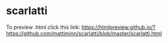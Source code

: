 # scarlatti
To preview .html click this link: 
https://htmlpreview.github.io/?https://github.com/mattiminn/scarlatti/blob/master/scarlatti.html

